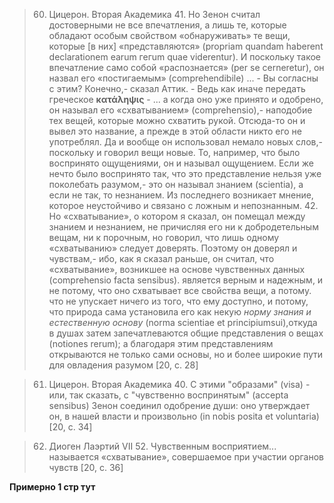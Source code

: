 >60. Цицерон. Вторая Академика 41. Но Зенон считал достоверными не все впечатления, а лишь те, которые обладают особым свойством «обнаруживать» те вещи, которые [в них] «представляются» (propriam quandam haberent declarationem earum гегum quae viderentur). И поскольку такое впечатление само собой «распознается» (per se cerneretur), он назвал его «постигаемым» (comprehendibile) ... - Вы согласны с этим?­ Конечно,- сказал Аттик. - Ведь как иначе передать греческое **κατάληψις** - ... а когда оно уже принято и одобрено, он называл его «схватыванием» (comprehensio),- наподобие тех вещей, которые можно схватить рукой. Отсюда-то он и вывел это название, а прежде в этой области никто его не употреблял. Да и вообще он использовал немало новых слов,- поскольку и говорил вещи новые. То, например, что было воспринято ощущениями, он и называл ощущением. Если же нечто было воспринято так, что это представление нельзя уже поколебать разумом,- это он называл знанием (scientia), а если не так, то незнанием. Из последнего возникает мнение, которое неустойчиво и связано с ложным и непознанным. 42. Но «схватывание», о котором я сказал, он помещал между знанием и незнанием, не причисляя его ни к добродетельным вещам, ни к порочным, но говорил, что лишь одному «схватыванию» следует доверять. Поэтому он доверял и чувствам,- ибо, как я сказал раньше, он считал, что «схватывание», возникшее на основе чувственных данных (comprehensio facta sensibus). является верным и надежным, и не потому, что оно схватывает все свойства вещи, а потому. что не упускает ничего из того, что ему доступно, и потому, что природа сама установила его как некую *норму знания и естественную основу* (norma scientiae et principiumsui),откуда в душах затем запечатлеваются общие представления о вещах (notiones rerum); а благодаря этим представлениям открываются не только сами основы, но и более широкие пути для овладения разумом [20, c. 28]

>61. Цицерон. Вторая Академика 40. С этими "образами" (visa) - или, так сказать, с "чувственно воспринятым" (accepta sensibus) Зенон соединил одобрение души: оно утверждает он, в нашей власти и произвольно (in nobis posita et voluntaria) [20, c. 34]

>62. Диоген Лаэртий VII 52. Чувственным восприятием... называется «схватывание», совершаемое при участии органов чувств [20, c. 36]

**Примерно 1 стр тут**